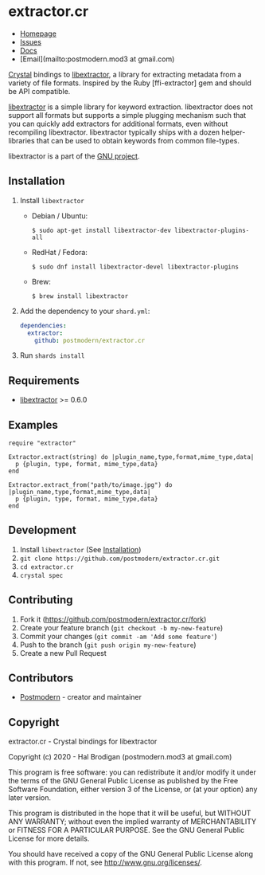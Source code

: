 # extractor.cr

* [Homepage](https://github.com/postmodern/xtractor.cr#readme)
* [Issues](https://github.com/postmodern/extractor.cr/issues)
* [Docs](https://postmodern.github.io/docs/extractor.cr/index.html)
* [Email](mailto:postmodern.mod3 at gmail.com)

[Crystal][crystal] bindings to [libextractor], a library for extracting
metadata from a variety of file formats. Inspired by the Ruby [ffi-extractor]
gem and should be API compatible.

[libextractor] is a simple library for keyword extraction.  libextractor
does not support all formats but supports a simple plugging mechanism
such that you can quickly add extractors for additional formats, even
without recompiling libextractor.  libextractor typically ships with a
dozen helper-libraries that can be used to obtain keywords from common
file-types.

libextractor is a part of the [GNU project](http://www.gnu.org/).

## Installation

1. Install `libextractor`

   * Debian / Ubuntu:

         $ sudo apt-get install libextractor-dev libextractor-plugins-all

   * RedHat / Fedora:

         $ sudo dnf install libextractor-devel libextractor-plugins

   * Brew:

         $ brew install libextractor

2. Add the dependency to your `shard.yml`:

   ```yaml
   dependencies:
     extractor:
       github: postmodern/extractor.cr
   ```

3. Run `shards install`

## Requirements

* [libextractor] >= 0.6.0

## Examples

```crystal
require "extractor"

Extractor.extract(string) do |plugin_name,type,format,mime_type,data|
  p {plugin, type, format, mime_type,data}
end

Extractor.extract_from("path/to/image.jpg") do |plugin_name,type,format,mime_type,data|
  p {plugin, type, format, mime_type,data}
end
```

## Development

1. Install `libextractor` (See [Installation](#Installation))
2. `git clone https://github.com/postmodern/extractor.cr.git`
3. `cd extractor.cr`
4. `crystal spec`

## Contributing

1. Fork it (<https://github.com/postmodern/extractor.cr/fork>)
2. Create your feature branch (`git checkout -b my-new-feature`)
3. Commit your changes (`git commit -am 'Add some feature'`)
4. Push to the branch (`git push origin my-new-feature`)
5. Create a new Pull Request

## Contributors

- [Postmodern](https://github.com/postmodern) - creator and maintainer

## Copyright

extractor.cr - Crystal bindings for libextractor

Copyright (c) 2020 - Hal Brodigan (postmodern.mod3 at gmail.com)

This program is free software: you can redistribute it and/or modify
it under the terms of the GNU General Public License as published by
the Free Software Foundation, either version 3 of the License, or
(at your option) any later version.

This program is distributed in the hope that it will be useful,
but WITHOUT ANY WARRANTY; without even the implied warranty of
MERCHANTABILITY or FITNESS FOR A PARTICULAR PURPOSE.  See the
GNU General Public License for more details.

You should have received a copy of the GNU General Public License
along with this program.  If not, see <http://www.gnu.org/licenses/>.

[crystal]: https://crystal-lang.org/
[libextractor]: http://www.gnu.org/software/libextractor
